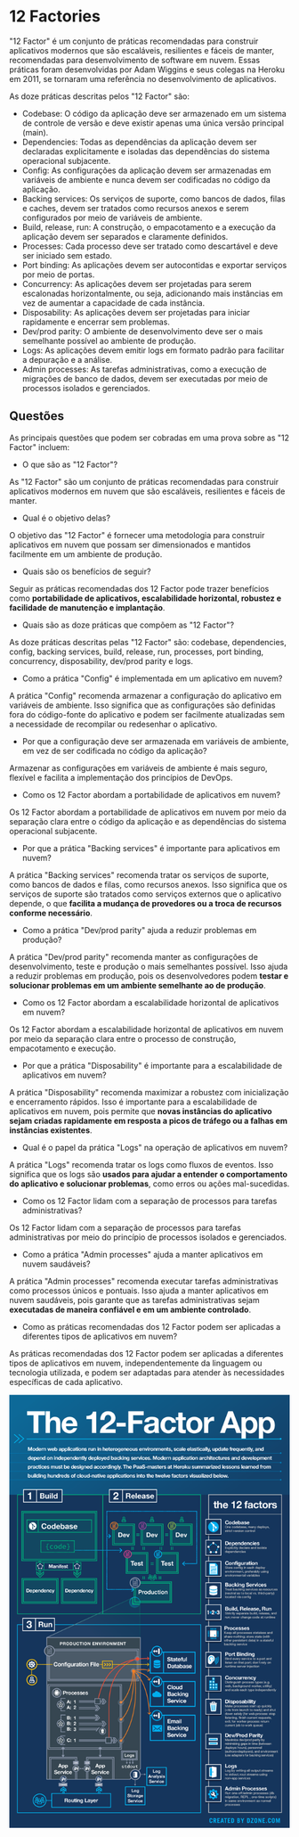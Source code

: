 # 12 Factories

"12 Factor" é um conjunto de práticas recomendadas para construir aplicativos modernos que são escaláveis, resilientes e fáceis de manter, recomendadas para desenvolvimento de software em nuvem. Essas práticas foram desenvolvidas por Adam Wiggins e seus colegas na Heroku em 2011, se tornaram uma referência no desenvolvimento de aplicativos.

As doze práticas descritas pelos "12 Factor" são:

- Codebase: O código da aplicação deve ser armazenado em um sistema de controle de versão e deve existir apenas uma única versão principal (main).
- Dependencies: Todas as dependências da aplicação devem ser declaradas explicitamente e isoladas das dependências do sistema operacional subjacente.
- Config: As configurações da aplicação devem ser armazenadas em variáveis de ambiente e nunca devem ser codificadas no código da aplicação.
- Backing services: Os serviços de suporte, como bancos de dados, filas e caches, devem ser tratados como recursos anexos e serem configurados por meio de variáveis de ambiente.
- Build, release, run: A construção, o empacotamento e a execução da aplicação devem ser separados e claramente definidos.
- Processes: Cada processo deve ser tratado como descartável e deve ser iniciado sem estado.
- Port binding: As aplicações devem ser autocontidas e exportar serviços por meio de portas.
- Concurrency: As aplicações devem ser projetadas para serem escalonadas horizontalmente, ou seja, adicionando mais instâncias em vez de aumentar a capacidade de cada instância.
- Disposability: As aplicações devem ser projetadas para iniciar rapidamente e encerrar sem problemas.
- Dev/prod parity: O ambiente de desenvolvimento deve ser o mais semelhante possível ao ambiente de produção.
- Logs: As aplicações devem emitir logs em formato padrão para facilitar a depuração e a análise.
- Admin processes: As tarefas administrativas, como a execução de migrações de banco de dados, devem ser executadas por meio de processos isolados e gerenciados.

## Questões

As principais questões que podem ser cobradas em uma prova sobre as "12 Factor" incluem:

- O que são as "12 Factor"?

As "12 Factor" são um conjunto de práticas recomendadas para construir aplicativos modernos em nuvem que são escaláveis, resilientes e fáceis de manter.

- Qual é o objetivo delas?

O objetivo das "12 Factor" é fornecer uma metodologia para construir aplicativos em nuvem que possam ser dimensionados e mantidos facilmente em um ambiente de produção.

- Quais são os benefícios de seguir?

Seguir as práticas recomendadas dos 12 Factor pode trazer benefícios como **portabilidade de aplicativos, escalabilidade horizontal, robustez e facilidade de manutenção e implantação**.

- Quais são as doze práticas que compõem as "12 Factor"?

As doze práticas descritas pelas "12 Factor" são: codebase, dependencies, config, backing services, build, release, run, processes, port binding, concurrency, disposability, dev/prod parity e logs.

- Como a prática "Config" é implementada em um aplicativo em nuvem?

A prática "Config" recomenda armazenar a configuração do aplicativo em variáveis de ambiente. Isso significa que as configurações são definidas fora do código-fonte do aplicativo e podem ser facilmente atualizadas sem a necessidade de recompilar ou redesenhar o aplicativo.

- Por que a configuração deve ser armazenada em variáveis de ambiente, em vez de ser codificada no código da aplicação?

Armazenar as configurações em variáveis de ambiente é mais seguro, flexível e facilita a implementação dos princípios de DevOps.

- Como os 12 Factor abordam a portabilidade de aplicativos em nuvem?

Os 12 Factor abordam a portabilidade de aplicativos em nuvem por meio da separação clara entre o código da aplicação e as dependências do sistema operacional subjacente.

- Por que a prática "Backing services" é importante para aplicativos em nuvem?

A prática "Backing services" recomenda tratar os serviços de suporte, como bancos de dados e filas, como recursos anexos. Isso significa que os serviços de suporte são tratados como serviços externos que o aplicativo depende, o que **facilita a mudança de provedores ou a troca de recursos conforme necessário**.

- Como a prática "Dev/prod parity" ajuda a reduzir problemas em produção?

A prática "Dev/prod parity" recomenda manter as configurações de desenvolvimento, teste e produção o mais semelhantes possível. Isso ajuda a reduzir problemas em produção, pois os desenvolvedores podem **testar e solucionar problemas em um ambiente semelhante ao de produção**.

- Como os 12 Factor abordam a escalabilidade horizontal de aplicativos em nuvem?

Os 12 Factor abordam a escalabilidade horizontal de aplicativos em nuvem por meio da separação clara entre o processo de construção, empacotamento e execução.

- Por que a prática "Disposability" é importante para a escalabilidade de aplicativos em nuvem?

A prática "Disposability" recomenda maximizar a robustez com inicialização e encerramento rápidos. Isso é importante para a escalabilidade de aplicativos em nuvem, pois permite que **novas instâncias do aplicativo sejam criadas rapidamente em resposta a picos de tráfego ou a falhas em instâncias existentes**.

- Qual é o papel da prática "Logs" na operação de aplicativos em nuvem?

A prática "Logs" recomenda tratar os logs como fluxos de eventos. Isso significa que os logs são **usados ​​para ajudar a entender o comportamento do aplicativo e solucionar problemas**, como erros ou ações mal-sucedidas.

- Como os 12 Factor lidam com a separação de processos para tarefas administrativas?

Os 12 Factor lidam com a separação de processos para tarefas administrativas por meio do princípio de processos isolados e gerenciados.

- Como a prática "Admin processes" ajuda a manter aplicativos em nuvem saudáveis?

A prática "Admin processes" recomenda executar tarefas administrativas como processos únicos e pontuais. Isso ajuda a manter aplicativos em nuvem saudáveis, pois garante que as tarefas administrativas sejam **executadas de maneira confiável e em um ambiente controlado**.

- Como as práticas recomendadas dos 12 Factor podem ser aplicadas a diferentes tipos de aplicativos em nuvem?

As práticas recomendadas dos 12 Factor podem ser aplicadas a diferentes tipos de aplicativos em nuvem, independentemente da linguagem ou tecnologia utilizada, e podem ser adaptadas para atender às necessidades específicas de cada aplicativo.

![12 factors](images/12Factors.png)
